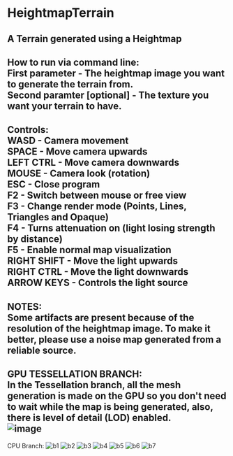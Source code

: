 # HeightmapTerrain
A Terrain generated using a Heightmap  
------------------------------------------------------------------------------------------------------------
How to run via command line:  
  First parameter - The heightmap image you want to generate the terrain from.  
  Second paramter [optional] - The texture you want your terrain to have.  
------------------------------------------------------------------------------------------------------------
Controls:  
  WASD - Camera movement  
  SPACE - Move camera upwards  
  LEFT CTRL - Move camera downwards  
  MOUSE - Camera look (rotation)  
  ESC - Close program  
  F2  - Switch between mouse or free view  
  F3  - Change render mode (Points, Lines, Triangles and Opaque)  
  F4  - Turns attenuation on (light losing strength by distance)  
  F5  - Enable normal map visualization  
  RIGHT SHIFT - Move the light upwards  
  RIGHT CTRL  - Move the light downwards  
  ARROW KEYS  - Controls the light source  
------------------------------------------------------------------------------------------------------------
NOTES:  
  Some artifacts are present because of the resolution of the heightmap image. To make it better, please use a noise map generated from a reliable source.  
------------------------------------------------------------------------------------------------------------
GPU TESSELLATION BRANCH:  
  In the Tessellation branch, all the mesh generation is made on the GPU so you don't need to wait while the map is being generated, also, there is level of detail (LOD) enabled.  
![image](https://user-images.githubusercontent.com/19862090/202768101-bd8f7a38-90a9-4c01-8520-25f8d6a6a169.png)
------------------------------------------------------------------------------------------------------------

CPU Branch:
![b1](https://user-images.githubusercontent.com/19862090/194765744-f0d21f1a-47db-4496-9c41-9074b784f99c.png)
![b2](https://user-images.githubusercontent.com/19862090/194765746-b6710d0f-a935-46a0-8e92-772829b5cf27.png)
![b3](https://user-images.githubusercontent.com/19862090/194765747-f7ee607e-fd61-480e-a2f1-5b6d1a65d44d.png)
![b4](https://user-images.githubusercontent.com/19862090/194765751-67cf11cf-a834-420c-b16f-57fb02fe49e0.png)
![b5](https://user-images.githubusercontent.com/19862090/194765753-0c454775-d19f-4b3e-a415-ab63ad143097.png)
![b6](https://user-images.githubusercontent.com/19862090/194765755-b1161613-959e-48ef-ac87-e0f8ae6e9219.png)
![b7](https://user-images.githubusercontent.com/19862090/194765757-907223e8-f244-438b-bc0c-5f0fe25acbaf.png)
